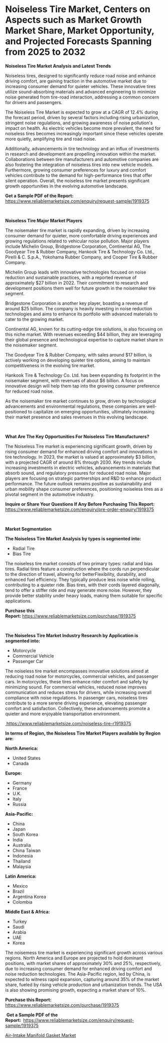 <p><h1>Noiseless Tire Market, Centers on Aspects such as Market Growth Market Share, Market Opportunity, and Projected Forecasts Spanning from 2025 to 2032</h1></p><p><strong>Noiseless Tire Market Analysis and Latest Trends</strong></p>
<p><p>Noiseless tires, designed to significantly reduce road noise and enhance driving comfort, are gaining traction in the automotive market due to increasing consumer demand for quieter vehicles. These innovative tires utilize sound-absorbing materials and advanced engineering to minimize noise generated from tire-road interaction, addressing a common concern for drivers and passengers.</p><p>The Noiseless Tire Market is expected to grow at a CAGR of 12.4% during the forecast period, driven by several factors including rising urbanization, stringent noise regulations, and growing awareness of noise pollution's impact on health. As electric vehicles become more prevalent, the need for noiseless tires becomes increasingly important since these vehicles operate more quietly, amplifying tire and road noise.</p><p>Additionally, advancements in tire technology and an influx of investments in research and development are propelling innovation within the market. Collaborations between tire manufacturers and automotive companies are also fostering the integration of noiseless tires into new vehicle models. Furthermore, growing consumer preferences for luxury and comfort vehicles contribute to the demand for high-performance tires that offer silent operation. Overall, the noiseless tire market presents significant growth opportunities in the evolving automotive landscape.</p></p>
<p><strong>Get a Sample PDF of the Report:&nbsp;</strong> <a href="https://www.reliablemarketsize.com/enquiry/request-sample/1919375?utm_campaign=2948&utm_medium=2&utm_source=Github&utm_content=ia&utm_term=31032025&utm_id=noiseless-tire">https://www.reliablemarketsize.com/enquiry/request-sample/1919375</a></p>
<p>&nbsp;</p>
<p><strong>Noiseless Tire Major Market Players</strong></p>
<p><p>The noisemaker tire market is rapidly expanding, driven by increasing consumer demand for quieter, more comfortable driving experiences and growing regulations related to vehicular noise pollution. Major players include Michelin Group, Bridgestone Corporation, Continental AG, The Goodyear Tire & Rubber Company, Hankook Tire & Technology Co. Ltd., Pirelli & C. S.p.A., Yokohama Rubber Company, and Cooper Tire & Rubber Company.</p><p>Michelin Group leads with innovative technologies focused on noise reduction and sustainable practices, with a reported revenue of approximately $27 billion in 2022. Their commitment to research and development positions them well for future growth in the noisemaker tire segment.</p><p>Bridgestone Corporation is another key player, boasting a revenue of around $25 billion. The company is heavily investing in noise reduction technologies and aims to enhance its portfolio with advanced materials to cater to the growing market.</p><p>Continental AG, known for its cutting-edge tire solutions, is also focusing on this niche market. With revenues exceeding $44 billion, they are leveraging their global presence and technological expertise to capture market share in the noisemaker segment.</p><p>The Goodyear Tire & Rubber Company, with sales around $17 billion, is actively working on developing quieter tire options, aiming to maintain competitiveness in the evolving tire market.</p><p>Hankook Tire & Technology Co. Ltd. has been expanding its footprint in the noisemaker segment, with revenues of about $6 billion. A focus on innovative design will help them tap into the growing consumer preference for reduced road noise.</p><p>As the noisemaker tire market continues to grow, driven by technological advancements and environmental regulations, these companies are well-positioned to capitalize on emerging opportunities, ultimately increasing their market presence and sales revenues in this evolving landscape.</p></p>
<p>&nbsp;</p>
<p><strong>What Are The Key Opportunities For Noiseless Tire Manufacturers?</strong></p>
<p><p>The Noiseless Tire market is experiencing significant growth, driven by rising consumer demand for enhanced driving comfort and innovations in tire technology. In 2023, the market is valued at approximately $3 billion, with a projected CAGR of around 8% through 2030. Key trends include increasing investments in electric vehicles, advancements in materials that absorb sound, and regulatory pressures for reduced road noise. Major players are focusing on strategic partnerships and R&D to enhance product performance. The future outlook remains positive as sustainability and urban mobility shape consumer preferences, positioning noiseless tires as a pivotal segment in the automotive industry.</p></p>
<p><strong>Inquire or Share Your Questions If Any Before Purchasing This Report:</strong> <a href="https://www.reliablemarketsize.com/enquiry/pre-order-enquiry/1919375?utm_campaign=2948&utm_medium=2&utm_source=Github&utm_content=ia&utm_term=31032025&utm_id=noiseless-tire">https://www.reliablemarketsize.com/enquiry/pre-order-enquiry/1919375</a></p>
<p>&nbsp;</p>
<p><strong>Market Segmentation</strong></p>
<p><strong>The Noiseless Tire Market Analysis by types is segmented into:</strong></p>
<p><ul><li>Radial Tire</li><li>Bias Tire</li></ul></p>
<p><p>The noiseless tire market consists of two primary types: radial and bias tires. Radial tires feature a construction where the cords run perpendicular to the direction of travel, allowing for betterFlexibility, durability, and enhanced fuel efficiency. They typically produce less noise while rolling, contributing to a quieter ride. Bias tires, with their cords layered diagonally, tend to offer a stiffer ride and may generate more noise. However, they provide better stability under heavy loads, making them suitable for specific applications.</p></p>
<p><strong>Purchase this Report:&nbsp;</strong><a href="https://www.reliablemarketsize.com/purchase/1919375?utm_campaign=2948&utm_medium=2&utm_source=Github&utm_content=ia&utm_term=31032025&utm_id=noiseless-tire">https://www.reliablemarketsize.com/purchase/1919375</a></p>
<p>&nbsp;</p>
<p><strong>The Noiseless Tire Market Industry Research by Application is segmented into:</strong></p>
<p><ul><li>Motorcycle</li><li>Commercial Vehicle</li><li>Passenger Car</li></ul></p>
<p><p>The noiseless tire market encompasses innovative solutions aimed at reducing road noise for motorcycles, commercial vehicles, and passenger cars. In motorcycles, these tires enhance rider comfort and safety by minimizing sound. For commercial vehicles, reduced noise improves communication and reduces stress for drivers, while increasing overall compliance with noise regulations. In passenger cars, noiseless tires contribute to a more serene driving experience, elevating passenger comfort and satisfaction. Collectively, these advancements promote a quieter and more enjoyable transportation environment.</p></p>
<p><a href="https://www.reliablemarketsize.com/noiseless-tire-r1919375?utm_campaign=2948&utm_medium=2&utm_source=Github&utm_content=ia&utm_term=31032025&utm_id=noiseless-tire">&nbsp;https://www.reliablemarketsize.com/noiseless-tire-r1919375</a></p>
<p><strong>In terms of Region, the Noiseless Tire Market Players available by Region are:</strong></p>
<p>
    <p> <strong> North America: </strong>
        <ul>
            <li>United States</li>
            <li>Canada</li>
        </ul>
        </p> 
    <p> <strong> Europe: </strong>
        <ul>
            <li>Germany</li>
            <li>France</li>
            <li>U.K.</li>
            <li>Italy</li>
            <li>Russia</li>
        </ul>
        </p> 
    <p> <strong> Asia-Pacific: </strong>
        <ul>
            <li>China</li>
            <li>Japan</li>
            <li>South Korea</li>
            <li>India</li>
            <li>Australia</li>
            <li>China Taiwan</li>
            <li>Indonesia</li>
            <li>Thailand</li>
            <li>Malaysia</li>
        </ul>
        </p> 
    <p> <strong> Latin America: </strong>
        <ul>
            <li>Mexico</li>
            <li>Brazil</li>
            <li>Argentina Korea</li>
            <li>Colombia</li>
        </ul>
        </p> 
    <p> <strong> Middle East & Africa: </strong>
        <ul>
            <li>Turkey</li>
            <li>Saudi</li>
            <li>Arabia</li>
            <li>UAE</li>
            <li>Korea</li>
        </ul>
    </p>
    </p>
<p><p>The noisemess tire market is experiencing significant growth across various regions. North America and Europe are projected to hold dominant positions, with market shares of approximately 30% and 25%, respectively, due to increasing consumer demand for enhanced driving comfort and noise reduction technologies. The Asia-Pacific region, led by China, is expected to witness rapid expansion, capturing around 35% of the market share, fueled by rising vehicle production and urbanization trends. The USA is also showing promising growth, expecting a market share of 10%.</p></p>
<p><strong>Purchase this Report: </strong><a href="https://www.reliablemarketsize.com/purchase/1919375?utm_campaign=2948&utm_medium=2&utm_source=Github&utm_content=ia&utm_term=31032025&utm_id=noiseless-tire">https://www.reliablemarketsize.com/purchase/1919375</a></p>
<p>&nbsp;<strong>Get a Sample PDF of the Report:&nbsp;&nbsp;</strong><a href="https://www.reliablemarketsize.com/enquiry/request-sample/1919375?utm_campaign=2948&utm_medium=2&utm_source=Github&utm_content=ia&utm_term=31032025&utm_id=noiseless-tire">https://www.reliablemarketsize.com/enquiry/request-sample/1919375</a></p>
<p><strong></strong></p>
<p><p><a href="https://github.com/penecorodz74/Market-Research-Report-List-1/blob/main/air-intake-manifold-gasket-market.md?utm_campaign=2948&utm_medium=2&utm_source=Github&utm_content=ia&utm_term=31032025&utm_id=noiseless-tire">Air-Intake Manifold Gasket Market</a></p></p>
